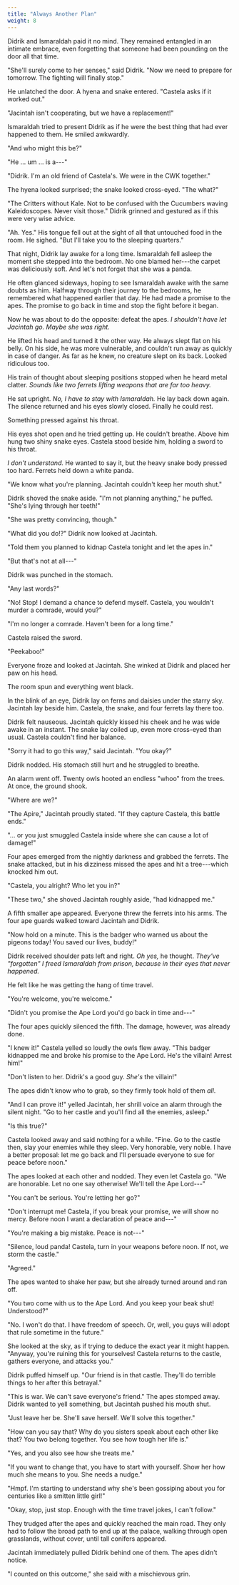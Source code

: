 ```yaml
---
title: "Always Another Plan"
weight: 8
---
```


Didrik and Ismaraldah paid it no mind. They remained entangled in an intimate embrace, even forgetting that someone had been pounding on the door all that time.
 
"She'll surely come to her senses," said Didrik. "Now we need to prepare for tomorrow. The fighting will finally stop."

He unlatched the door. A hyena and snake entered. "Castela asks if it worked out."

"Jacintah isn't cooperating, but we have a replacement!" 

Ismaraldah tried to present Didrik as if he were the best thing that had ever happened to them. He smiled awkwardly.

"And who might this be?"

"He ... um ... is a---"

"Didrik. I'm an old friend of Castela's. We were in the CWK together."

The hyena looked surprised; the snake looked cross-eyed. "The what?"

"The Critters without Kale. Not to be confused with the Cucumbers waving Kaleidoscopes. Never visit those." Didrik grinned and gestured as if this were very wise advice.

"Ah. Yes." His tongue fell out at the sight of all that untouched food in the room. He sighed. "But I'll take you to the sleeping quarters."

That night, Didrik lay awake for a long time. Ismaraldah fell asleep the moment she stepped into the bedroom. No one blamed her---the carpet was deliciously soft. And let's not forget that she was a panda.

He often glanced sideways, hoping to see Ismaraldah awake with the same doubts as him. Halfway through their journey to the bedrooms, he remembered what happened earlier that day. He had made a promise to the apes. The promise to go back in time and stop the fight before it began.

Now he was about to do the opposite: defeat the apes. _I shouldn't have let Jacintah go. Maybe she was right._

He lifted his head and turned it the other way. He always slept flat on his belly. On his side, he was more vulnerable, and couldn't run away as quickly in case of danger. As far as he knew, no creature slept on its back. Looked ridiculous too.

His train of thought about sleeping positions stopped when he heard metal clatter. _Sounds like two ferrets lifting weapons that are far too heavy._ 

He sat upright. _No, I have to stay with Ismaraldah._ He lay back down again. The silence returned and his eyes slowly closed. Finally he could rest.

Something pressed against his throat. 

His eyes shot open and he tried getting up. He couldn't breathe. Above him hung two shiny snake eyes. Castela stood beside him, holding a sword to his throat.

_I don't understand._ He wanted to say it, but the heavy snake body pressed too hard. Ferrets held down a white panda.

"We know what you're planning. Jacintah couldn't keep her mouth shut."

Didrik shoved the snake aside. "I'm not planning anything," he puffed. "She's lying through her teeth!"

"She was pretty convincing, though."

"What did you do!?" Didrik now looked at Jacintah.

"Told them you planned to kidnap Castela tonight and let the apes in."

"But that's not at all---" 

Didrik was punched in the stomach.

"Any last words?"

"No! Stop! I demand a chance to defend myself. Castela, you wouldn't murder a comrade, would you?"

"I'm no longer a comrade. Haven't been for a long time."

Castela raised the sword.

"Peekaboo!"

Everyone froze and looked at Jacintah. She winked at Didrik and placed her paw on his head.

The room spun and everything went black. 

In the blink of an eye, Didrik lay on ferns and daisies under the starry sky. Jacintah lay beside him. Castela, the snake, and four ferrets lay there too. 

Didrik felt nauseous. Jacintah quickly kissed his cheek and he was wide awake in an instant. The snake lay coiled up, even more cross-eyed than usual. Castela couldn't find her balance.

"Sorry it had to go this way," said Jacintah. "You okay?"

Didrik nodded. His stomach still hurt and he struggled to breathe.

An alarm went off. Twenty owls hooted an endless "whoo" from the trees. At once, the ground shook.

"Where are we?"

"The Apire," Jacintah proudly stated. "If they capture Castela, this battle ends."

"... or you just smuggled Castela inside where she can cause a lot of damage!"

Four apes emerged from the nightly darkness and grabbed the ferrets. The snake attacked, but in his dizziness missed the apes and hit a tree---which knocked him out.

"Castela, you alright? Who let you in?"

"These two," she shoved Jacintah roughly aside, "had kidnapped me."

A fifth smaller ape appeared. Everyone threw the ferrets into his arms. The four ape guards walked toward Jacintah and Didrik. 

"Now hold on a minute. This is the badger who warned us about the pigeons today! You saved our lives, buddy!"

Didrik received shoulder pats left and right. _Oh yes,_ he thought. _They've "forgotten" I freed Ismaraldah from prison, because in their eyes that never happened._ 

He felt like he was getting the hang of time travel. 

"You're welcome, you're welcome."

"Didn't you promise the Ape Lord you'd go back in time and---"

The four apes quickly silenced the fifth. The damage, however, was already done.

"I knew it!" Castela yelled so loudly the owls flew away. "This badger kidnapped me and broke his promise to the Ape Lord. He's the villain! Arrest him!"

"Don't listen to her. Didrik's a good guy. _She's_ the villain!"

The apes didn't know who to grab, so they firmly took hold of them _all_.

"And I can prove it!" yelled Jacintah, her shrill voice an alarm through the silent night. "Go to her castle and you'll find all the enemies, asleep."

"Is this true?"

Castela looked away and said nothing for a while. "Fine. Go to the castle then, slay your enemies while they sleep. Very honorable, very noble. I have a better proposal: let me go back and I'll persuade everyone to sue for peace before noon."

The apes looked at each other and nodded. They even let Castela go. "We are honorable. Let no one say otherwise! We'll tell the Ape Lord---"

"You can't be serious. You're letting her go?"

"Don't interrupt me! Castela, if you break your promise, we will show no mercy. Before noon I want a declaration of peace and---"

"You're making a big mistake. Peace is not---"

"Silence, loud panda! Castela, turn in your weapons before noon. If not, we storm the castle."

"Agreed." 

The apes wanted to shake her paw, but she already turned around and ran off.

"You two come with us to the Ape Lord. And you keep your beak shut! Understood?"

"No. I won't do that. I have freedom of speech. Or, well, you guys will adopt that rule sometime in the future." 

She looked at the sky, as if trying to deduce the exact year it might happen. "Anyway, you're ruining this for yourselves! Castela returns to the castle, gathers everyone, and attacks you."

Didrik puffed himself up. "Our friend is in that castle. They'll do terrible things to her after this betrayal."

"This is war. We can't save everyone's friend." The apes stomped away. Didrik wanted to yell something, but Jacintah pushed his mouth shut.

"Just leave her be. She'll save herself. We'll solve this together."

"How can you say that? Why do you sisters speak about each other like that? You two belong together. You see how tough her life is."

"Yes, and you also see how she treats me."

"If you want to change that, you have to start with yourself. Show her how much she means to you. She needs a nudge."

"Hmpf. I'm starting to understand why she's been gossiping about you for centuries like a smitten little girl!"

"Okay, stop, just stop. Enough with the time travel jokes, I can't follow."

They trudged after the apes and quickly reached the main road. They only had to follow the broad path to end up at the palace, walking through open grasslands, without cover, until tall conifers appeared.

Jacintah immediately pulled Didrik behind one of them. The apes didn't notice. 

"I counted on this outcome," she said with a mischievous grin.